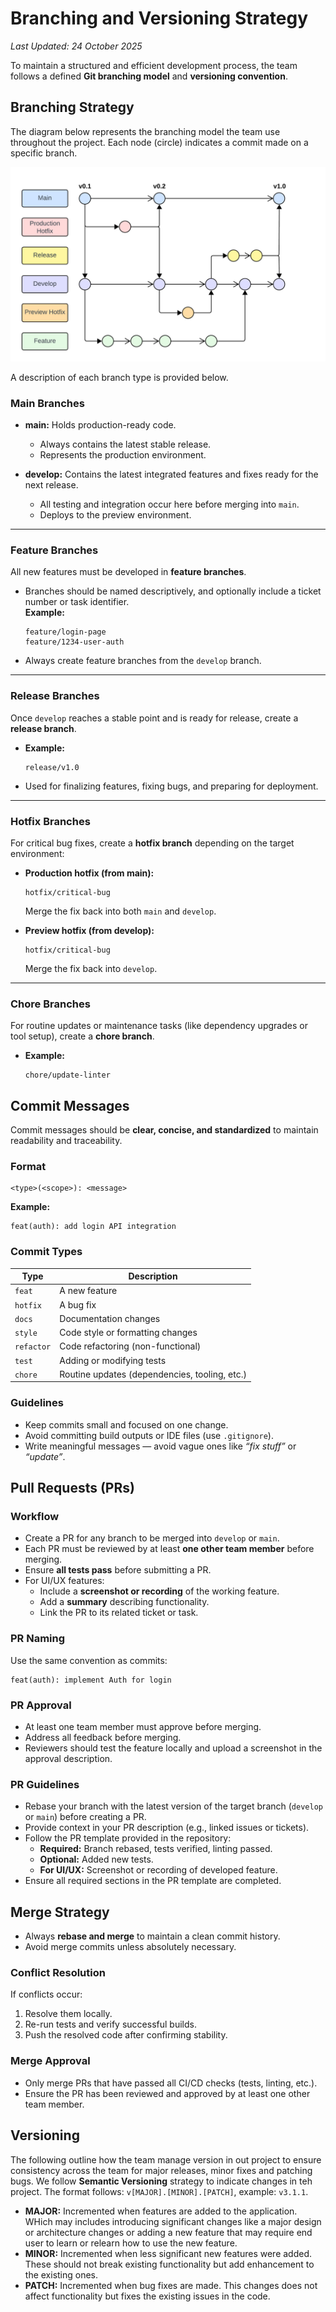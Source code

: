 # Branching and Versioning Strategy

_Last Updated: 24 October 2025_

To maintain a structured and efficient development process, the team follows a defined **Git branching model** and **versioning convention**.

## Branching Strategy

The diagram below represents the branching model the team use throughout the project. Each node (circle) indicates a commit made on a specific branch.

![Vercel options](../hansroslinger/public/readme/branching_strategy.png)

A description of each branch type is provided below.

### Main Branches

- **main:** Holds production-ready code.

  - Always contains the latest stable release.
  - Represents the production environment.

- **develop:** Contains the latest integrated features and fixes ready for the next release.
  - All testing and integration occur here before merging into `main`.
  - Deploys to the preview environment.

---

### Feature Branches

All new features must be developed in **feature branches**.

- Branches should be named descriptively, and optionally include a ticket number or task identifier.  
  **Example:**
  ```
  feature/login-page
  feature/1234-user-auth
  ```
- Always create feature branches from the `develop` branch.

---

### Release Branches

Once `develop` reaches a stable point and is ready for release, create a **release branch**.

- **Example:**
  ```
  release/v1.0
  ```
- Used for finalizing features, fixing bugs, and preparing for deployment.

---

### Hotfix Branches

For critical bug fixes, create a **hotfix branch** depending on the target environment:

- **Production hotfix (from main):**

  ```
  hotfix/critical-bug
  ```

  Merge the fix back into both `main` and `develop`.

- **Preview hotfix (from develop):**
  ```
  hotfix/critical-bug
  ```
  Merge the fix back into `develop`.

---

### Chore Branches

For routine updates or maintenance tasks (like dependency upgrades or tool setup), create a **chore branch**.

- **Example:**
  ```
  chore/update-linter
  ```

## Commit Messages

Commit messages should be **clear, concise, and standardized** to maintain readability and traceability.

### Format

```
<type>(<scope>): <message>
```

**Example:**

```
feat(auth): add login API integration
```

### Commit Types

| Type       | Description                                   |
| ---------- | --------------------------------------------- |
| `feat`     | A new feature                                 |
| `hotfix`   | A bug fix                                     |
| `docs`     | Documentation changes                         |
| `style`    | Code style or formatting changes              |
| `refactor` | Code refactoring (non-functional)             |
| `test`     | Adding or modifying tests                     |
| `chore`    | Routine updates (dependencies, tooling, etc.) |

### Guidelines

- Keep commits small and focused on one change.
- Avoid committing build outputs or IDE files (use `.gitignore`).
- Write meaningful messages — avoid vague ones like _“fix stuff”_ or _“update”_.

## Pull Requests (PRs)

### Workflow

- Create a PR for any branch to be merged into `develop` or `main`.
- Each PR must be reviewed by at least **one other team member** before merging.
- Ensure **all tests pass** before submitting a PR.
- For UI/UX features:
  - Include a **screenshot or recording** of the working feature.
  - Add a **summary** describing functionality.
  - Link the PR to its related ticket or task.

### PR Naming

Use the same convention as commits:

```
feat(auth): implement Auth for login
```

### PR Approval

- At least one team member must approve before merging.
- Address all feedback before merging.
- Reviewers should test the feature locally and upload a screenshot in the approval description.

### PR Guidelines

- Rebase your branch with the latest version of the target branch (`develop` or `main`) before creating a PR.
- Provide context in your PR description (e.g., linked issues or tickets).
- Follow the PR template provided in the repository:
  - **Required:** Branch rebased, tests verified, linting passed.
  - **Optional:** Added new tests.
  - **For UI/UX:** Screenshot or recording of developed feature.
- Ensure all required sections in the PR template are completed.

## Merge Strategy

- Always **rebase and merge** to maintain a clean commit history.
- Avoid merge commits unless absolutely necessary.

### Conflict Resolution

If conflicts occur:

1. Resolve them locally.
2. Re-run tests and verify successful builds.
3. Push the resolved code after confirming stability.

### Merge Approval

- Only merge PRs that have passed all CI/CD checks (tests, linting, etc.).
- Ensure the PR has been reviewed and approved by at least one other team member.

## Versioning

The following outline how the team manage version in out project to ensure consistency across the team for major releases, minor fixes and patching bugs. We follow **Semantic Versioning** strategy to indicate changes in teh project. The format follows: `v[MAJOR].[MINOR].[PATCH]`, example: `v3.1.1`.

- **MAJOR:** Incremented when features are added to the application. WHich may includes introducing significant changes like a major design or architecture changes or adding a new feature that may require end user to learn or relearn how to use the new feature.
- **MINOR:** Incremented when less significant new features were added. These should not break existing functionality but add enhancement to the existing ones.
- **PATCH:** Incremented when bug fixes are made. This changes does not affect functionality but fixes the existing issues in the code.
